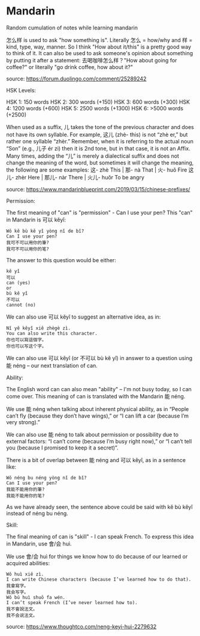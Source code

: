 # Mandarin
Random cumulation of notes while learning mandarin

怎么样 is used to ask "how something is". Literally 怎么 = how/why and 样 = kind, type, way, manner. So I think "How about it/this" is a pretty good way to think of it. It can also be used to ask someone's opinion about something by putting it after a statement: 去喝咖啡怎么样？"How about going for coffee?" or literally "go drink coffee, how about it?"

source: https://forum.duolingo.com/comment/25289242

HSK Levels:

HSK 1: 150 words
HSK 2: 300 words (+150)
HSK 3: 600 words (+300)
HSK 4: 1200 words (+600)
HSK 5: 2500 words (+1300)
HSK 6: >5000 words (+2500)

When used as a suffix, 儿 takes the tone of the previous character and does not have its own syllable. For example, 这儿 (zhè- this) is not “zhè er,” but rather one syllable “zhèr.” Remember, when it is referring to the actual noun “Son” (e.g., 儿子 ér zi) then it is 2nd tone, but in that case, it is not an Affix. Many times, adding the “儿” is merely a dialectical suffix and does not change the meaning of the word, but sometimes it will change the meaning, the following are some examples:
这- zhè This | 那- nà That | 火- huǒ Fire
这儿- zhèr Here | 那儿- nàr There | 火儿- huǒr To be angry

source: https://www.mandarinblueprint.com/2019/03/15/chinese-prefixes/


Permission:

The first meaning of "can" is "permission" - Can I use your pen? This "can" in Mandarin is 可以 kěyǐ:

    Wǒ kě bù kě yǐ yòng nǐ de bǐ?
    Can I use your pen?
    我可不可以用你的筆?
    我可不可以用你的笔?

The answer to this question would be either:

    kě yǐ
    可以
    can (yes)
    or
    bù kě yǐ
    不可以
    cannot (no)

We can also use 可以 kěyǐ to suggest an alternative idea, as in:

    Nǐ yě kěyǐ xiě zhègè zì.
    You can also write this character.
    你也可以寫這個字｡
    你也可以写这个字｡

We can also use 可以 kěyǐ (or 不可以 bù kě yǐ) in answer to a question using 能 néng – our next translation of can.


Ability:

The English word can can also mean "ability" – I'm not busy today, so I can come over. This meaning of can is translated with the Mandarin 能 néng.

We use 能 néng when talking about inherent physical ability, as in “People can’t fly (because they don’t have wings),” or “I can lift a car (because I’m very strong).”

We can also use 能 néng to talk about permission or possibility due to external factors: “I can’t come (because I’m busy right now),” or “I can’t tell you (because I promised to keep it a secret)”.

There is a bit of overlap between 能 néng and 可以 kěyǐ, as in a sentence like:

    Wǒ néng bu néng yòng nǐ de bǐ?
    Can I use your pen?
    我能不能用你的筆?
    我能不能用你的笔?

As we have already seen, the sentence above could be said with kě bù kěyǐ instead of néng bu néng.


Skill:

The final meaning of can is "skill" - I can speak French. To express this idea in Mandarin, use 會/会 huì.

We use 會/会 huì for things we know how to do because of our learned or acquired abilities:

    Wǒ huì xiě zì.
    I can write Chinese characters (because I’ve learned how to do that).
    我會寫字｡
    我会写字｡
    Wǒ bú huì shuō fa wén.
    I can’t speak French (I’ve never learned how to).
    我不會說法文｡
    我不会说法文｡

source: https://www.thoughtco.com/neng-keyi-hui-2279632
